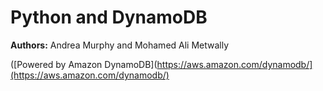 # Python and DynamoDB 

**Authors:** Andrea Murphy and Mohamed Ali Metwally

([Powered by Amazon DynamoDB](https://aws.amazon.com/dynamodb/](https://aws.amazon.com/dynamodb/)

